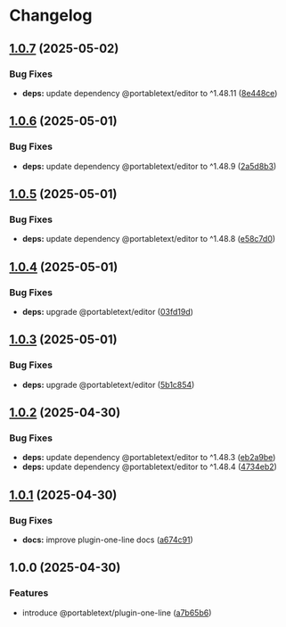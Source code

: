 # Changelog

## [1.0.7](https://github.com/portabletext/plugins/compare/plugin-one-line-v1.0.6...plugin-one-line-v1.0.7) (2025-05-02)


### Bug Fixes

* **deps:** update dependency @portabletext/editor to ^1.48.11 ([8e448ce](https://github.com/portabletext/plugins/commit/8e448ce8d898cab85f114c8bbbeea371d8820c0b))

## [1.0.6](https://github.com/portabletext/plugins/compare/plugin-one-line-v1.0.5...plugin-one-line-v1.0.6) (2025-05-01)


### Bug Fixes

* **deps:** update dependency @portabletext/editor to ^1.48.9 ([2a5d8b3](https://github.com/portabletext/plugins/commit/2a5d8b304bcc84a619864f003bb952fc807af327))

## [1.0.5](https://github.com/portabletext/plugins/compare/plugin-one-line-v1.0.4...plugin-one-line-v1.0.5) (2025-05-01)


### Bug Fixes

* **deps:** update dependency @portabletext/editor to ^1.48.8 ([e58c7d0](https://github.com/portabletext/plugins/commit/e58c7d0d7672bd71b3228d25017353099a5cc527))

## [1.0.4](https://github.com/portabletext/plugins/compare/plugin-one-line-v1.0.3...plugin-one-line-v1.0.4) (2025-05-01)


### Bug Fixes

* **deps:** upgrade @portabletext/editor ([03fd19d](https://github.com/portabletext/plugins/commit/03fd19dca833e83ed3c747f217fd54df8cf1af39))

## [1.0.3](https://github.com/portabletext/plugins/compare/plugin-one-line-v1.0.2...plugin-one-line-v1.0.3) (2025-05-01)


### Bug Fixes

* **deps:** upgrade @portabletext/editor ([5b1c854](https://github.com/portabletext/plugins/commit/5b1c8547ef2c18e004682d1dacfd8bfd25483274))

## [1.0.2](https://github.com/portabletext/plugins/compare/plugin-one-line-v1.0.1...plugin-one-line-v1.0.2) (2025-04-30)


### Bug Fixes

* **deps:** update dependency @portabletext/editor to ^1.48.3 ([eb2a9be](https://github.com/portabletext/plugins/commit/eb2a9be7927fc8844406dcef13ce44c4ae32c725))
* **deps:** update dependency @portabletext/editor to ^1.48.4 ([4734eb2](https://github.com/portabletext/plugins/commit/4734eb249021f9f24b6abcbdde717f697f735857))

## [1.0.1](https://github.com/portabletext/plugins/compare/plugin-one-line-v1.0.0...plugin-one-line-v1.0.1) (2025-04-30)


### Bug Fixes

* **docs:** improve plugin-one-line docs ([a674c91](https://github.com/portabletext/plugins/commit/a674c91dd7cc1d15344a0097351dd744412a1016))

## 1.0.0 (2025-04-30)


### Features

* introduce @portabletext/plugin-one-line ([a7b65b6](https://github.com/portabletext/plugins/commit/a7b65b66b80c3c11c1d2374e95936c2422ba7697))

